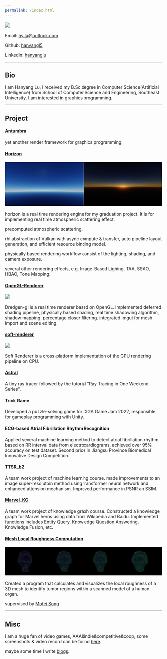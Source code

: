 ```yaml
---
permalink: /index.html
---
```


![](https://avatars.githubusercontent.com/u/45009841?s=128&v=4)

Email: hy.lu@outlook.com

Github: [hanyangl5](https://github.com/hanyangl5)

Linkedin: [hanyanglu](https://www.linkedin.com/in/hanyang-lu-06a250181/)

---

## Bio

I am Hanyang Lu, I received my B.Sc degree in Computer Science(Artificial Intelligence) from School of Computer Science and Engineering, Southeast University. I am interested in graphics programming.

---

## Project

#### [Antumbra](https://github.com/hanyangl5/antumbra)

yet another render framework for graphics programming.

#### [Horizon](https://github.com/hanyangl5/horizon)


![](https://github.com/hanyangl5/horizon/blob/main/docs/figs/samples/atmosphere.png?raw=true)

horizon is a real time rendering engine for my graduation project. It is for implementing real time atmospheric scattering effect.

precomputed atmospheric scattering.

rhi abstraction of Vulkan with async compute & transfer, auto pipeline layout generation, and efficient resource binding model.

physically based rendering workflow consist of the lighting, shading, and camera exposure. 

several other rendering effects, e.g. Image-Based Lighing, TAA, SSAO, HBAO, Tone Mapping.


#### [OpenGL-Renderer](https://github.com/hanyangl5/OpenGL-Renderer)


![](https://raw.githubusercontent.com/hanyangl5/Dredgen-gl/main/resources/figs/ex3_224.png?token=GHSAT0AAAAAACA5MFHX6OLSYPUXLRRYQSJAZDF44UQ)

Dredgen-gl is a real time renderer based on OpenGL. Implemented deferred shading pipeline, physically based shading, real time shadowing algorithm, shadow mapping, percentage closer filtering.
integrated imgui for mesh import and scene editing.


#### [soft-renderer](https://github.com/hanyangl5/soft-renderer)

![](https://github.com/v4vendeta/soft-renderer/raw/master/figs/output_224.png)

Soft Renderer is a cross-platform implementation of the GPU rendering pipeline on CPU.


#### [Astral](https://github.com/hanyangl5/Astral)

A tiny ray tracer followed by the tutorial "Ray Tracing in One Weekend Series".

#### Trick Game

Developed a puzzle-solving game for CIGA Game Jam 2022, responsible for gameplay programming with Unity.

#### ECG-based Atrial Fibrillation Rhythm Recognition

Applied several machine learning method to detect atrial fibrillation rhythm based on RR interval data from electrocardiograms, achieved over 95% accuracy on test dataset. Second price in Jiangsu Province Biomedical Innovative Design Competition.

#### [TTSR_b2](https://github.com/Luciferbobo/TTSR_b2)

A team work project of machine learning course. made improvements to an image super-resolutoin method using transformer neural network and enhanced attension mechanism. Improved performance in PSNR an SSIM.

#### [Marvel_KG](https://github.com/hanyangl5/Marvel_KG)

A team work project of knowledge graph course. Constructed a knowledge graph for Marvel heros using data from Wikipedia and Baidu. Implemented functions includes Entity Query, Knowledge Question Answering, Knowledge Fusion, etc.

#### [Mesh Local Roughness Computation](https://github.com/hanyangl5/MeshLocalRoughness)

![](https://github.com/hanyangl5/MeshLocalRoughness/raw/main/figs/venus.png)

Created a program that calculates and visualizes the local roughness of a 3D mesh to identify tumor regions within a scanned model of a human organ.

supervised by [Mofei Song](http://palm.seu.edu.cn/smf/index.html)

---

## Misc

I am a huge fan of video games, AAA&indie&competitive&coop, some screenshots & video record can be found [here](games/games.md).

maybe some time I write [blogs](blogs.md).
